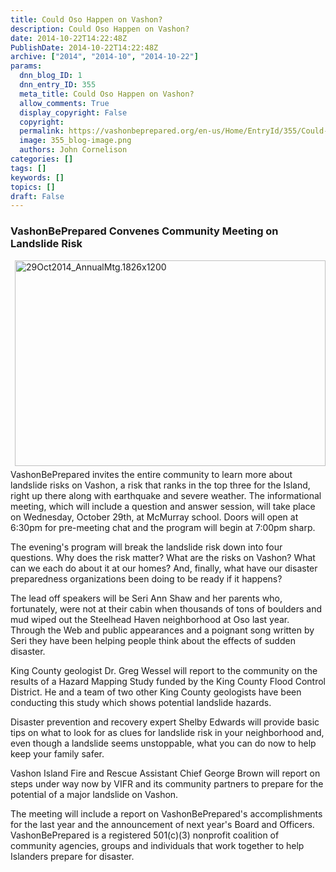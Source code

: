 ```yaml
---
title: Could Oso Happen on Vashon?
description: Could Oso Happen on Vashon?
date: 2014-10-22T14:22:48Z
PublishDate: 2014-10-22T14:22:48Z
archive: ["2014", "2014-10", "2014-10-22"]
params:
  dnn_blog_ID: 1
  dnn_entry_ID: 355
  meta_title: Could Oso Happen on Vashon?
  allow_comments: True
  display_copyright: False
  copyright:
  permalink: https://vashonbeprepared.org/en-us/Home/EntryId/355/Could-Oso-Happen-on-Vashon
  image: 355_blog-image.png
  authors: John Cornelison
categories: []
tags: []
keywords: []
topics: []
draft: False
---
```


<h3>VashonBePrepared Convenes Community Meeting on Landslide Risk</h3>  <p><a href="./images/355/Windows-Live-Writer-d59da3d8b5ab_6409-29Oct2014_AnnualMtg.1826x1200_2.jpg"><img title="29Oct2014_AnnualMtg.1826x1200" style="border-top: 0px; border-right: 0px; background-image: none; border-bottom: 0px; float: right; padding-top: 0px; padding-left: 0px; margin: 0px 0px 5px 5px; border-left: 0px; display: inline; padding-right: 0px" border="0" alt="29Oct2014_AnnualMtg.1826x1200" src="./images/355/Windows-Live-Writer-d59da3d8b5ab_6409-29Oct2014_AnnualMtg.1826x1200_thumb.jpg" width="497" align="right" height="329" /></a>VashonBePrepared invites the entire community to learn more about landslide risks on Vashon, a risk that ranks in the top three for the Island, right up there along with earthquake and severe weather. The informational meeting, which will include a question and answer session, will take place on Wednesday, October 29th, at McMurray school. Doors will open at 6:30pm for pre-meeting chat and the program will begin at 7:00pm sharp.</p>  <p>The evening's program will break the landslide risk down into four questions. Why does the risk matter? What are the risks on Vashon? What can we each do about it at our homes? And, finally, what have our disaster preparedness organizations been doing to be ready if it happens?</p>  <p>The lead off speakers will be Seri Ann Shaw and her parents who, fortunately, were not at their cabin when thousands of tons of boulders and mud wiped out the Steelhead Haven neighborhood at Oso last year. Through the Web and public appearances and a poignant song written by Seri they have been helping people think about the effects of sudden disaster.</p>  <p>King County geologist Dr. Greg Wessel will report to the community on the results of a Hazard Mapping Study funded by the King County Flood Control District. He and a team of two other King County geologists have been conducting this study which shows potential landslide hazards.</p>  <p>Disaster prevention and recovery expert Shelby Edwards will provide basic tips on what to look for as clues for landslide risk in your neighborhood and, even though a landslide seems unstoppable, what you can do now to help keep your family safer.</p>  <p>Vashon Island Fire and Rescue Assistant Chief George Brown will report on steps under way now by VIFR and its community partners to prepare for the potential of a major landslide on Vashon.</p>  <p>The meeting will include a report on VashonBePrepared's accomplishments for the last year and the announcement of next year's Board and Officers. VashonBePrepared is a registered 501(c)(3) nonprofit coalition of community agencies, groups and individuals that work together to help Islanders prepare for disaster.</p>
